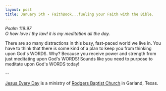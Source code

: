 ```yaml
---
layout: post
title: January 5th - FaithBook...fueling your Faith with the Bible.
---
```


_Psalm 119:97  
O how love I thy law! it is my meditation all the day._

There are so many distractions in this busy, fast-paced world we
live in. You have to think that there is some kind of a plan to keep
you from thinking upon God's WORDS. Why? Because you receive power
and strength from just meditating upon God's WORDS! Sounds like you
need to purpose to meditate upon God's WORDS today!

 --

<a href=http://jesuseveryday.net>Jesus Every Day</a> is a ministry of <a href=http://rodgersbaptist.net>Rodgers Baptist Church</a> in Garland, Texas.
